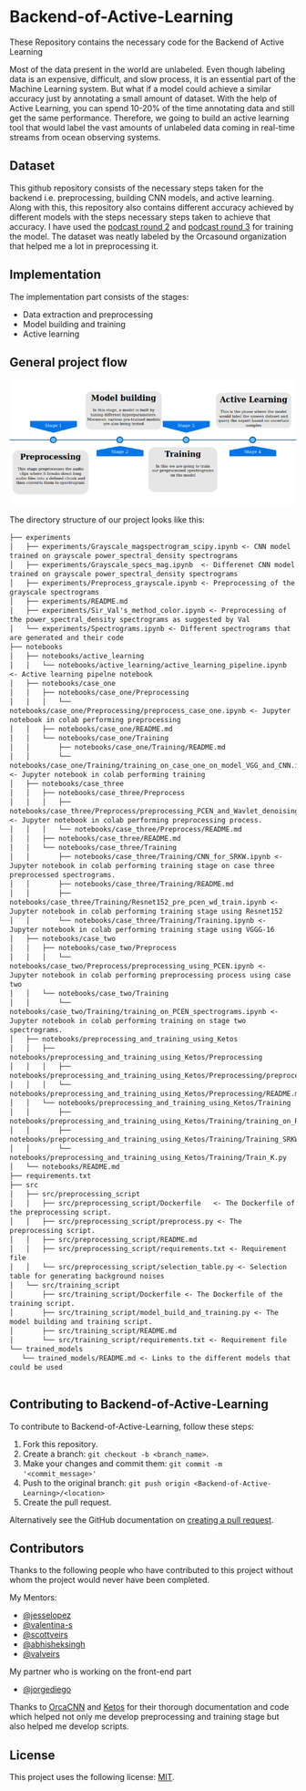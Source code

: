 # Backend-of-Active-Learning
These Repository contains the necessary code for the Backend of Active Learning

Most of the data present in the world are unlabeled. Even though labeling data is an expensive, difficult, and slow process, it is an essential part of the Machine  Learning system. But what if a model could achieve a similar accuracy just by annotating a small amount of dataset. With the help of Active Learning, you can spend 10-20% of the time annotating data and still get the same performance.
Therefore, we going to build an active learning tool that would label the vast amounts of unlabeled data coming in real-time streams from ocean observing systems.

## Dataset 

This github repository consists of the necessary steps taken for the backend i.e. preprocessing, building CNN models, and active learning. Along with this, this repository also contains different accuracy achieved by different models with the steps necessary steps taken to achieve that accuracy.
I have used the [podcast round 2](https://github.com/orcasound/orcadata/wiki/Pod.Cast-data-archive#OrcasoundLab07052019_PodCastRound2) and [podcast round 3](https://github.com/orcasound/orcadata/wiki/Pod.Cast-data-archive#OrcasoundLab09272017_PodCastRound3) for training the model. The dataset was neatly labeled by the Orcasound organization that helped me a lot in preprocessing it.

## Implementation

The implementation part consists of the stages:
- Data extraction and preprocessing 
- Model building and training
- Active learning

## General project flow 


<p align = "center">
<img src = 
     /assets/general_stage.png>
</p>

The directory structure of our project looks like this: 

```
├── experiments
│   ├── experiments/Grayscale_magspectrogram_scipy.ipynb <- CNN model trained on grayscale power_spectral_density spectrograms
│   ├── experiments/Grayscale_specs_mag.ipynb  <- Differenet CNN model trained on grayscale power_spectral_density spectrograms
│   ├── experiments/Preprocess_grayscale.ipynb <- Preprocessing of the grayscale spectrograms
│   ├── experiments/README.md
│   ├── experiments/Sir_Val's_method_color.ipynb <- Preprocessing of the power_spectral_density spectrograms as suggested by Val
│   └── experiments/Spectrograms.ipynb <- Different spectrograms that are generated and their code
├── notebooks
│   ├── notebooks/active_learning
│   │   └── notebooks/active_learning/active_learning_pipeline.ipynb <- Active learning pipelne notebook
│   ├── notebooks/case_one
│   │   ├── notebooks/case_one/Preprocessing 
│   │   │   └── notebooks/case_one/Preprocessing/preprocess_case_one.ipynb <- Jupyter notebook in colab performing preprocessing
│   │   ├── notebooks/case_one/README.md
│   │   └── notebooks/case_one/Training
│   │       ├── notebooks/case_one/Training/README.md
│   │       └── notebooks/case_one/Training/training_on_case_one_on_model_VGG_and_CNN.ipynb <- Jupyter notebook in colab performing training
│   ├── notebooks/case_three
│   │   ├── notebooks/case_three/Preprocess
│   │   │   ├── notebooks/case_three/Preprocess/preprocessing_PCEN_and_Wavlet_denoising.ipynb <- Jupyter notebook in colab performing preprocessing process.
│   │   │   └── notebooks/case_three/Preprocess/README.md
│   │   ├── notebooks/case_three/README.md
│   │   └── notebooks/case_three/Training
│   │       ├── notebooks/case_three/Training/CNN_for_SRKW.ipynb <- Jupyter notebook in colab performing training stage on case three preprocessed spectrograms.
│   │       ├── notebooks/case_three/Training/README.md
│   │       ├── notebooks/case_three/Training/Resnet152_pre_pcen_wd_train.ipynb <- Jupyter notebook in colab performing training stage using Resnet152
│   │       └── notebooks/case_three/Training/Training.ipynb <- Jupyter notebook in colab performing training stage using VGGG-16
│   ├── notebooks/case_two
│   │   ├── notebooks/case_two/Preprocess
│   │   │   └── notebooks/case_two/Preprocess/preprocessing_using_PCEN.ipynb <- Jupyter notebook in colab performing preprocessing process using case two
│   │   └── notebooks/case_two/Training
│   │       └── notebooks/case_two/Training/training_on_PCEN_spectrograms.ipynb <- Jupyter notebook in colab performing training on stage two spectrograms.
│   ├── notebooks/preprocessing_and_training_using_Ketos
│   │   ├── notebooks/preprocessing_and_training_using_Ketos/Preprocessing
│   │   │   ├── notebooks/preprocessing_and_training_using_Ketos/Preprocessing/preprocessing_using_Ketos.ipynb 
│   │   │   └── notebooks/preprocessing_and_training_using_Ketos/Preprocessing/README.md
│   │   └── notebooks/preprocessing_and_training_using_Ketos/Training
│   │       ├── notebooks/preprocessing_and_training_using_Ketos/Training/training_on_RNN_using_Ketos.ipynb
│   │       ├── notebooks/preprocessing_and_training_using_Ketos/Training/Training_SRKWs_Ketos.ipynb
│   │       └── notebooks/preprocessing_and_training_using_Ketos/Training/Train_K.py
│   └── notebooks/README.md
├── requirements.txt
├── src
│   ├── src/preprocessing_script
│   │   ├── src/preprocessing_script/Dockerfile   <- The Dockerfile of the preprocessing script. 
│   │   ├── src/preprocessing_script/preprocess.py <- The preprocessing script. 
│   │   ├── src/preprocessing_script/README.md  
│   │   ├── src/preprocessing_script/requirements.txt <- Requirement file
│   │   └── src/preprocessing_script/selection_table.py <- Selection table for generating background noises
│   └── src/training_script
│       ├── src/training_script/Dockerfile <- The Dockerfile of the training script. 
│       ├── src/training_script/model_build_and_training.py <- The model building and training script.
│       ├── src/training_script/README.md
│       └── src/training_script/requirements.txt <- Requirement file
└── trained_models
   └── trained_models/README.md <- Links to the different models that could be used


```


## Contributing to Backend-of-Active-Learning
<!--- If your README is long or you have some specific process or steps you want contributors to follow, consider creating a separate CONTRIBUTING.md file--->
To contribute to Backend-of-Active-Learning, follow these steps:

1. Fork this repository.
2. Create a branch: `git checkout -b <branch_name>`.
3. Make your changes and commit them: `git commit -m '<commit_message>'`
4. Push to the original branch: `git push origin <Backend-of-Active-Learning>/<location>`
5. Create the pull request.

Alternatively see the GitHub documentation on [creating a pull request](https://help.github.com/en/github/collaborating-with-issues-and-pull-requests/creating-a-pull-request).

## Contributors

Thanks to the following people who have contributed to this project without whom the project would never have been completed.

My Mentors:
 * [@jesselopez](https://github.com/yosoyjay)
 * [@valentina-s](https://github.com/valentina-s) 
 * [@scottveirs](https://github.com/scottveirs) 
 * [@abhisheksingh](https://github.com/ZER-0-NE)
 * [@valveirs](https://github.com/veirs)

My partner who is working on the front-end part
 * [@jorgediego](https://github.com/jd-rs)

Thanks to [OrcaCNN](https://github.com/axiom-data-science/OrcaCNN) and [Ketos](https://gitlab.meridian.cs.dal.ca/public_projects/ketos) for their thorough documentation and code which helped not only me develop preprocessing and training stage but also helped me develop scripts.


## License
<!--- If you're not sure which open license to use see https://choosealicense.com/--->

This project uses the following license: [MIT](https://choosealicense.com/licenses/mit/#).
